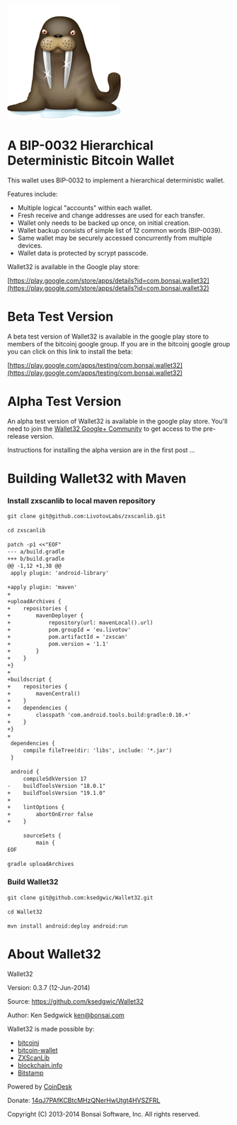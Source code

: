 ![Wallet32](walrus-256.png)

A BIP-0032 Hierarchical Deterministic Bitcoin Wallet
====================================================

This wallet uses BIP-0032 to implement a hierarchical deterministic
wallet.

Features include:

* Multiple logical "accounts" within each wallet.
* Fresh receive and change addresses are used for each transfer.
* Wallet only needs to be backed up once, on initial creation.
* Wallet backup consists of simple list of 12 common words (BIP-0039).
* Same wallet may be securely accessed concurrently from multiple devices.
* Wallet data is protected by scrypt passcode.

Wallet32 is available in the Google play store:

[https://play.google.com/store/apps/details?id=com.bonsai.wallet32](https://play.google.com/store/apps/details?id=com.bonsai.wallet32)

Beta Test Version
================

A beta test version of Wallet32 is available in the google play store
to members of the bitcoinj google group.  If you are in the bitcoinj
google group you can click on this link to install the beta:

[https://play.google.com/apps/testing/com.bonsai.wallet32](https://play.google.com/apps/testing/com.bonsai.wallet32)

Alpha Test Version
================

An alpha test version of Wallet32 is available in the google play store.
You'll need to join the
[Wallet32 Google+ Community](https://plus.google.com/u/0/communities/112340435878616981465) to get access to the
pre-release version.

Instructions for installing the alpha version are in the first post ...

Building Wallet32 with Maven
===============

### Install zxscanlib to local maven repository

    git clone git@github.com:LivotovLabs/zxscanlib.git

    cd zxscanlib

    patch -p1 <<"EOF"
    --- a/build.gradle
    +++ b/build.gradle
    @@ -1,12 +1,38 @@
     apply plugin: 'android-library'
     
    +apply plugin: 'maven'
    +
    +uploadArchives {
    +    repositories {
    +        mavenDeployer {
    +            repository(url: mavenLocal().url)
    +            pom.groupId = 'eu.livotov'
    +            pom.artifactId = 'zxscan'
    +            pom.version = '1.1'
    +        }
    +    }
    +}
    +
    +buildscript {  
    +    repositories {
    +        mavenCentral()
    +    }
    +    dependencies {
    +        classpath 'com.android.tools.build:gradle:0.10.+'
    +    }
    +}
    +
     dependencies {
         compile fileTree(dir: 'libs', include: '*.jar')
     }
     
     android {
         compileSdkVersion 17
    -    buildToolsVersion "18.0.1"
    +    buildToolsVersion "19.1.0"
    +
    +    lintOptions {
    +        abortOnError false
    +    }
     
         sourceSets {
             main {
    EOF

    gradle uploadArchives     

### Build Wallet32

    git clone git@github.com:ksedgwic/Wallet32.git

    cd Wallet32

    mvn install android:deploy android:run


About Wallet32
================

Wallet32

Version: 0.3.7 (12-Jun-2014)

Source:  https://github.com/ksedgwic/Wallet32

Author:  Ken Sedgwick <ken@bonsai.com>

Wallet32 is made possible by:
* [bitcoinj](https://code.google.com/p/bitcoinj/)
* [bitcoin-wallet](https://github.com/schildbach/bitcoin-wallet)
* [ZXScanLib](https://github.com/LivotovLabs/zxscanlib)
* [blockchain.info](https://blockchain.info)
* [Bitstamp](https://www.bitstamp.net)

Powered by [CoinDesk](http://www.coindesk.com/price)

Donate: [14qJ7PAfKCBtcMHzQNerHwUtgt4HVSZFRL](bitcoin:14qJ7PAfKCBtcMHzQNerHwUtgt4HVSZFRL)

Copyright (C) 2013-2014 Bonsai Software, Inc.  All rights reserved.
